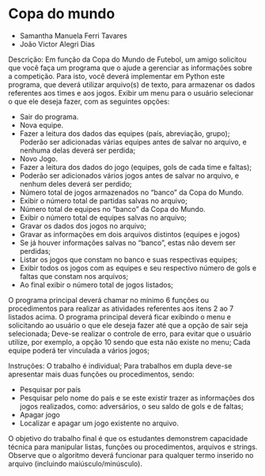 # Copa do mundo

- Samantha Manuela Ferri Tavares
- João Victor Alegri Dias

Descrição: Em função da Copa do Mundo de Futebol, um amigo solicitou que você faça um programa que o ajude a gerenciar as informações sobre a competição.
Para isto, você deverá implementar em Python este programa, que deverá utilizar arquivo(s) de texto, para armazenar os dados referentes aos times e aos jogos.
Exibir um menu para o usuário selecionar o que ele deseja fazer, com as seguintes opções:

- Sair do programa.
- Nova equipe.
- Fazer a leitura dos dados das equipes (país, abreviação, grupo);
  Poderão ser adicionadas várias equipes antes de salvar no arquivo, e nenhuma delas deverá ser perdida;
- Novo Jogo.
- Fazer a leitura dos dados do jogo (equipes, gols de cada time e faltas);
- Poderão ser adicionados vários jogos antes de salvar no arquivo, e nenhum deles deverá ser perdido;
- Número total de jogos armazenados no “banco” da Copa do Mundo.
- Exibir o número total de partidas salvas no arquivo;
- Número total de equipes no “banco” da Copa do Mundo.
- Exibir o número total de equipes salvas no arquivo;
- Gravar os dados dos jogos no arquivo;
- Gravar as informações em dois arquivos distintos (equipes e jogos)
- Se já houver informações salvas no “banco”, estas não devem ser perdidas;
- Listar os jogos que constam no banco e suas respectivas equipes;
- Exibir todos os jogos com as equipes e seu respectivo número de gols e faltas que constam nos arquivos;
- Ao final exibir o número total de jogos listados;

O programa principal deverá chamar no mínimo 6 funções ou procedimentos para realizar as atividades referentes aos itens 2 ao 7 listados acima.
O programa principal deverá ficar exibindo o menu e solicitando ao usuário o que ele deseja fazer até que a opção de sair seja selecionada;
Deve-se realizar o controle de erro, para evitar que o usuário utilize, por exemplo, a opção 10 sendo que esta não existe no menu;
Cada equipe poderá ter vinculada a vários jogos;

Instruções:
O trabalho é individual;
Para trabalhos em dupla deve-se apresentar mais duas funções ou procedimentos, sendo:

- Pesquisar por país
- Pesquisar pelo nome do país e se este existir trazer as informações dos jogos realizados, como: adversários, o seu saldo de gols e de faltas;
- Apagar jogo
- Localizar e apagar um jogo existente no arquivo.

O objetivo do trabalho final é que os estudantes demonstrem capacidade técnica para manipular listas, funções ou procedimentos, arquivos e strings. Observe que o algoritmo deverá funcionar para qualquer termo inserido no arquivo (incluindo maiúsculo/minúsculo).

